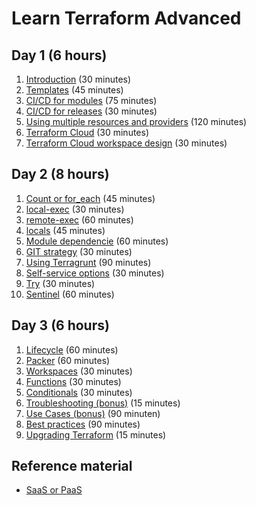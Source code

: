 # Learn Terraform Advanced

## Day 1 (6 hours)

1. [Introduction](introduction) (30 minutes)
2. [Templates](templates.md) (45 minutes)
3. [CI/CD for modules](cicd-for-modules.md) (75 minutes)
4. [CI/CD for releases](cicd-for-releases.md) (30 minutes)
5. [Using multiple resources and providers](multiple-resources.md) (120 minutes)
6. [Terraform Cloud](terraform-cloud.md) (30 minutes)
7. [Terraform Cloud workspace design](terraform-cloud-workspace-design) (30 minutes)

## Day 2 (8 hours)

1. [Count or for_each](count_or_for_each.md) (45 minutes)
2. [local-exec](local-exec.md) (30 minutes)
3. [remote-exec](remote-exec.md) (60 minutes)
4. [locals](local-values.md) (45 minutes)
5. [Module dependencie](create-module-dependenncies.md) (60 minutes)
6. [GIT strategy](git-strategy.md) (30 minutes)
6. [Using Terragrunt](terragrunt.md) (90 minutes)
7. [Self-service options](self-service.md) (30 minutes)
8. [Try](try-something.md) (30 minutes)
9. [Sentinel](sentinel.md) (60 minutes)

## Day 3 (6 hours)

1. [Lifecycle](lifecycle.md) (60 minutes)
2. [Packer](packer.md) (60 minutes)
3. [Workspaces](workspaces.md) (30 minutes)
4. [Functions](functions.md) (30 minutes)
5. [Conditionals](conditionals.md) (30 minutes)
5. [Troubleshooting (bonus)](troubleshooting.md) (15 minutes)
6. [Use Cases (bonus)](../BASIC/use-cases.md) (90 minuten)
7. [Best practices](best-practices.md) (90 minutes)
8. [Upgrading Terraform](upgrading-terraform.md) (15 minutes)

## Reference material

- [SaaS or PaaS](saas-or-paas.md)
